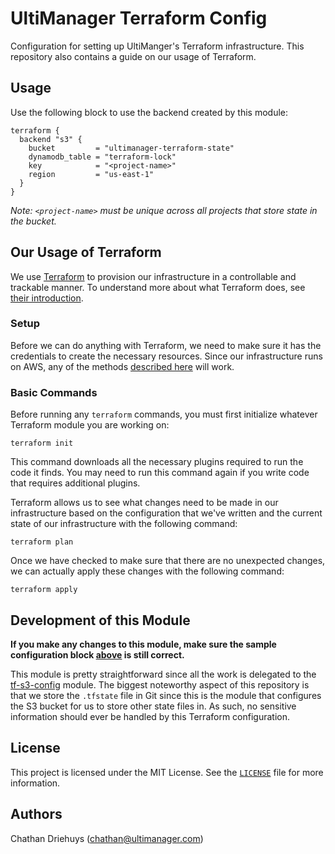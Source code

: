 # UltiManager Terraform Config

Configuration for setting up UltiManger's Terraform infrastructure. This repository also contains a guide on our usage of Terraform.


## Usage

Use the following block to use the backend created by this module:

```hcl
terraform {
  backend "s3" {
    bucket         = "ultimanager-terraform-state"
    dynamodb_table = "terraform-lock"
    key            = "<project-name>"
    region         = "us-east-1"
  }
}
```

*Note: `<project-name>` must be unique across all projects that store state in the bucket.*


## Our Usage of Terraform

We use [Terraform][terraform] to provision our infrastructure in a controllable and trackable manner. To understand more about what Terraform does, see [their introduction][terraform-overview].

### Setup

Before we can do anything with Terraform, we need to make sure it has the credentials to create the necessary resources. Since our infrastructure runs on AWS, any of the methods [described here][aws-credentials] will work.

### Basic Commands

Before running any `terraform` commands, you must first initialize whatever Terraform module you are working on:

```
terraform init
```

This command downloads all the necessary plugins required to run the code it finds. You may need to run this command again if you write code that requires additional plugins.

Terraform allows us to see what changes need to be made in our infrastructure based on the configuration that we've written and the current state of our infrastructure with the following command:

```
terraform plan
```

Once we have checked to make sure that there are no unexpected changes, we can actually apply these changes with the following command:

```
terraform apply
```


## Development of this Module

**If you make any changes to this module, make sure the sample configuration block [above](#usage) is still correct.**

This module is pretty straightforward since all the work is delegated to the [tf-s3-config][tf-s3-config] module. The biggest noteworthy aspect of this repository is that we store the `.tfstate` file in Git since this is the module that configures the S3 bucket for us to store other state files in. As such, no sensitive information should ever be handled by this Terraform configuration.


## License

This project is licensed under the MIT License. See the [`LICENSE`](LICENSE) file for more information.


## Authors

Chathan Driehuys (chathan@ultimanager.com)


[aws-credentials]: https://docs.aws.amazon.com/sdk-for-java/v1/developer-guide/setup-credentials.html
[terraform]: https://www.terraform.io/
[terraform-install]: https://www.terraform.io/downloads.html
[terraform-overview]: https://www.terraform.io/intro/index.html
[tf-s3-config]: https://github.com/ultimanager/tf-s3-config
